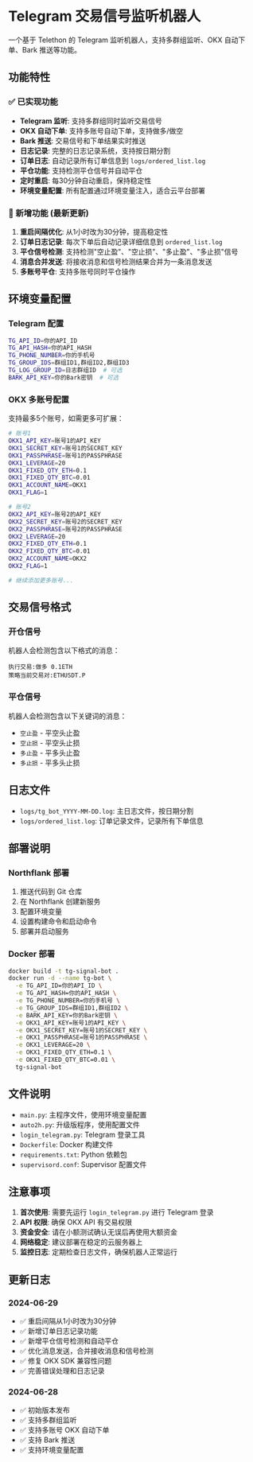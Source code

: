 # Telegram 交易信号监听机器人

一个基于 Telethon 的 Telegram 监听机器人，支持多群组监听、OKX 自动下单、Bark 推送等功能。

## 功能特性

### ✅ 已实现功能
- **Telegram 监听**: 支持多群组同时监听交易信号
- **OKX 自动下单**: 支持多账号自动下单，支持做多/做空
- **Bark 推送**: 交易信号和下单结果实时推送
- **日志记录**: 完整的日志记录系统，支持按日期分割
- **订单日志**: 自动记录所有订单信息到 `logs/ordered_list.log`
- **平仓功能**: 支持检测平仓信号并自动平仓
- **定时重启**: 每30分钟自动重启，保持稳定性
- **环境变量配置**: 所有配置通过环境变量注入，适合云平台部署

### 🔄 新增功能 (最新更新)
1. **重启间隔优化**: 从1小时改为30分钟，提高稳定性
2. **订单日志记录**: 每次下单后自动记录详细信息到 `ordered_list.log`
3. **平仓信号检测**: 支持检测"空止盈"、"空止损"、"多止盈"、"多止损"信号
4. **消息合并发送**: 将接收消息和信号检测结果合并为一条消息发送
5. **多账号平仓**: 支持多账号同时平仓操作

## 环境变量配置

### Telegram 配置
```bash
TG_API_ID=你的API_ID
TG_API_HASH=你的API_HASH
TG_PHONE_NUMBER=你的手机号
TG_GROUP_IDS=群组ID1,群组ID2,群组ID3
TG_LOG_GROUP_ID=日志群组ID  # 可选
BARK_API_KEY=你的Bark密钥  # 可选
```

### OKX 多账号配置
支持最多5个账号，如需更多可扩展：

```bash
# 账号1
OKX1_API_KEY=账号1的API_KEY
OKX1_SECRET_KEY=账号1的SECRET_KEY
OKX1_PASSPHRASE=账号1的PASSPHRASE
OKX1_LEVERAGE=20
OKX1_FIXED_QTY_ETH=0.1
OKX1_FIXED_QTY_BTC=0.01
OKX1_ACCOUNT_NAME=OKX1
OKX1_FLAG=1

# 账号2
OKX2_API_KEY=账号2的API_KEY
OKX2_SECRET_KEY=账号2的SECRET_KEY
OKX2_PASSPHRASE=账号2的PASSPHRASE
OKX2_LEVERAGE=20
OKX2_FIXED_QTY_ETH=0.1
OKX2_FIXED_QTY_BTC=0.01
OKX2_ACCOUNT_NAME=OKX2
OKX2_FLAG=1

# 继续添加更多账号...
```

## 交易信号格式

### 开仓信号
机器人会检测包含以下格式的消息：
```
执行交易:做多 0.1ETH
策略当前交易对:ETHUSDT.P
```

### 平仓信号
机器人会检测包含以下关键词的消息：
- `空止盈` - 平空头止盈
- `空止损` - 平空头止损  
- `多止盈` - 平多头止盈
- `多止损` - 平多头止损

## 日志文件

- `logs/tg_bot_YYYY-MM-DD.log`: 主日志文件，按日期分割
- `logs/ordered_list.log`: 订单记录文件，记录所有下单信息

## 部署说明

### Northflank 部署
1. 推送代码到 Git 仓库
2. 在 Northflank 创建新服务
3. 配置环境变量
4. 设置构建命令和启动命令
5. 部署并启动服务

### Docker 部署
```bash
docker build -t tg-signal-bot .
docker run -d --name tg-bot \
  -e TG_API_ID=你的API_ID \
  -e TG_API_HASH=你的API_HASH \
  -e TG_PHONE_NUMBER=你的手机号 \
  -e TG_GROUP_IDS=群组ID1,群组ID2 \
  -e BARK_API_KEY=你的Bark密钥 \
  -e OKX1_API_KEY=账号1的API_KEY \
  -e OKX1_SECRET_KEY=账号1的SECRET_KEY \
  -e OKX1_PASSPHRASE=账号1的PASSPHRASE \
  -e OKX1_LEVERAGE=20 \
  -e OKX1_FIXED_QTY_ETH=0.1 \
  -e OKX1_FIXED_QTY_BTC=0.01 \
  tg-signal-bot
```

## 文件说明

- `main.py`: 主程序文件，使用环境变量配置
- `auto2h.py`: 升级版程序，使用配置文件
- `login_telegram.py`: Telegram 登录工具
- `Dockerfile`: Docker 构建文件
- `requirements.txt`: Python 依赖包
- `supervisord.conf`: Supervisor 配置文件

## 注意事项

1. **首次使用**: 需要先运行 `login_telegram.py` 进行 Telegram 登录
2. **API 权限**: 确保 OKX API 有交易权限
3. **资金安全**: 请在小额测试确认无误后再使用大额资金
4. **网络稳定**: 建议部署在稳定的云服务器上
5. **监控日志**: 定期检查日志文件，确保机器人正常运行

## 更新日志

### 2024-06-29
- ✅ 重启间隔从1小时改为30分钟
- ✅ 新增订单日志记录功能
- ✅ 新增平仓信号检测和自动平仓
- ✅ 优化消息发送，合并接收消息和信号检测
- ✅ 修复 OKX SDK 兼容性问题
- ✅ 完善错误处理和日志记录

### 2024-06-28
- ✅ 初始版本发布
- ✅ 支持多群组监听
- ✅ 支持多账号 OKX 自动下单
- ✅ 支持 Bark 推送
- ✅ 支持环境变量配置 